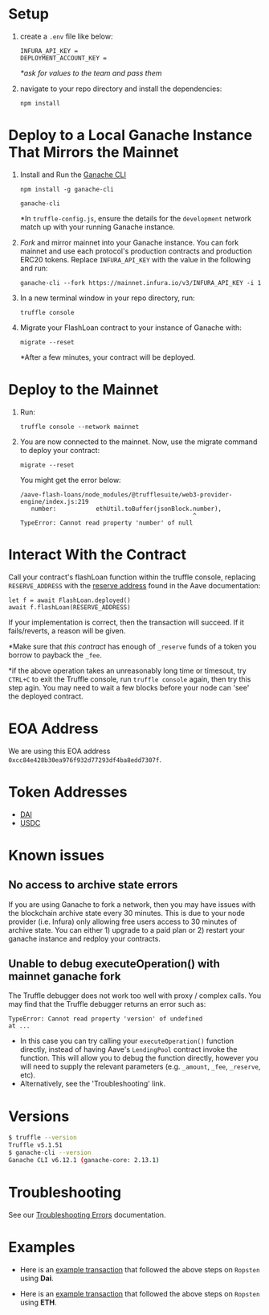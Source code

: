 # Setup

1. create a `.env` file like below:

   ```
   INFURA_API_KEY =
   DEPLOYMENT_ACCOUNT_KEY =
   ```

   _\*ask for values to the team and pass them_

2. navigate to your repo directory and install the dependencies:

   ```
   npm install
   ```

# Deploy to a Local Ganache Instance That Mirrors the Mainnet

1. Install and Run the [Ganache CLI](https://github.com/trufflesuite/ganache-cli)

   ```
   npm install -g ganache-cli
   ```

   ```
   ganache-cli
   ```

   \*In `truffle-config.js`, ensure the details for the `development` network match up with your running Ganache instance.

2. _Fork_ and mirror mainnet into your Ganache instance.
   You can fork mainnet and use each protocol's production contracts and production ERC20 tokens.
   Replace `INFURA_API_KEY` with the value in the following and run:

   ```
   ganache-cli --fork https://mainnet.infura.io/v3/INFURA_API_KEY -i 1
   ```

3. In a new terminal window in your repo directory, run:

   ```
   truffle console
   ```

4. Migrate your FlashLoan contract to your instance of Ganache with:

   ```
   migrate --reset
   ```

   \*After a few minutes, your contract will be deployed.

# Deploy to the Mainnet

1. Run:

   ```
   truffle console --network mainnet
   ```

2. You are now connected to the mainnet. Now, use the migrate command to deploy your contract:

   ```
   migrate --reset
   ```

   You might get the error below:

   ```
   /aave-flash-loans/node_modules/@trufflesuite/web3-provider-engine/index.js:219
      number:           ethUtil.toBuffer(jsonBlock.number),
                                                   ^
   TypeError: Cannot read property 'number' of null
   ```

# Interact With the Contract

Call your contract's flashLoan function within the truffle console, replacing `RESERVE_ADDRESS` with the [reserve address](https://docs.aave.com/developers/developing-on-aave/deployed-contract-instances#reserves-assets) found in the Aave documentation:

```
let f = await FlashLoan.deployed()
await f.flashLoan(RESERVE_ADDRESS)
```

If your implementation is correct, then the transaction will succeed. If it fails/reverts, a reason will be given.

\*Make sure that _this contract_ has enough of `_reserve` funds of a token you borrow to payback the `_fee`.

\*if the above operation takes an unreasonably long time or timesout, try `CTRL+C` to exit the Truffle console, run `truffle console` again, then try this step agin. You may need to wait a few blocks before your node can 'see' the deployed contract.

# EOA Address

We are using this EOA address `0xcc84e428b30ea976f932d77293df4ba8edd7307f`.

# Token Addresses

- [DAI](https://etherscan.io/address/0x6b175474e89094c44da98b954eedeac495271d0f)
- [USDC](https://etherscan.io/address/0xa0b86991c6218b36c1d19d4a2e9eb0ce3606eb48)

# Known issues

## No access to archive state errors

If you are using Ganache to fork a network, then you may have issues with the blockchain archive state every 30 minutes. This is due to your node provider (i.e. Infura) only allowing free users access to 30 minutes of archive state. You can either 1) upgrade to a paid plan or 2) restart your ganache instance and redploy your contracts.

## Unable to debug executeOperation() with mainnet ganache fork

The Truffle debugger does not work too well with proxy / complex calls. You may find that the Truffle debugger returns an error such as:

```
TypeError: Cannot read property 'version' of undefined
at ...
```

- In this case you can try calling your `executeOperation()` function directly, instead of having Aave's `LendingPool` contract invoke the function. This will allow you to debug the function directly, however you will need to supply the relevant parameters (e.g. `_amount`, `_fee`, `_reserve`, etc).
- Alternatively, see the 'Troubleshooting' link.

# Versions

```bash
$ truffle --version
Truffle v5.1.51
$ ganache-cli --version
Ganache CLI v6.12.1 (ganache-core: 2.13.1)
```

# Troubleshooting

See our [Troubleshooting Errors](https://docs.aave.com/developers/tutorials/troubleshooting-errors) documentation.

# Examples

- Here is an [example transaction](https://ropsten.etherscan.io/tx/0x7877238373ffface4fb2b98ca4db1679c64bc2c84c7754432aaab994a9b51e17) that followed the above steps on `Ropsten` using **Dai**.

- Here is an [example transaction](https://ropsten.etherscan.io/tx/0x32eb3e03e00803dc19a7d2edd0a0a670756fbe210be81697be312518baeb16cc) that followed the above steps on `Ropsten` using **ETH**.
